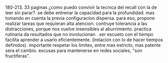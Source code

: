 180-213.
33 paginas
¿como puedo convivir la tecnica del recall con la de leer sin parar?. se debe entrenar la capacidad para la profundidad. mas tomando en cuenta la previa configuracion dispersa. para eso, propone realizar tareas que requieran alta atencion. contruye tolerancia a las distracciones, porque nos vuelve insensibles al aburrimiento. practica rutinaria da resultados que no involucionan . ser escueto con el tiempo facilita aprender a usarlo eficientemente. (lrelacion con lo de hacer tiempos definidos). importante respetar los limites, entre mas estricto, mas patente sera el cambio. excusas para mantenerse en redes sociales, "son fructiferas". 